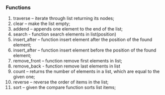 ### Functions
1. traverse – iterate through list returning its nodes;
2. clear – make the list empty;
3. addend – appends one element to the end of the list;
4. search - function search elements in list(position)
5. insert_after –  function insert element after the position of the found element;
6. insert_after –  function insert element before the position of the found element;
7. remove_front – function remove first elements in list;
8. remove_back - function remove last elements in list
9. count – returns the number of elements in a list, which are equal to the given one;
10. reverse – reverse the order of items in the list;
11. sort – given the compare function sorts list items;
